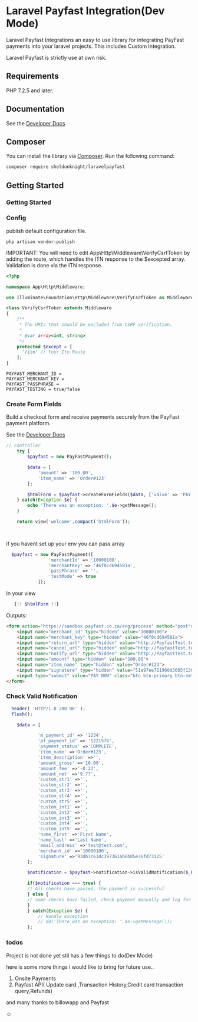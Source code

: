 # Laravel Payfast Integration(Dev Mode)  


Laravel Payfast Integrations an easy to use library for integrating PayFast payments into your laravel projects.
This includes Custom Integration.

Laravel Payfast is strictly use at own risk.

## Requirements

PHP 7.2.5 and later.

## Documentation

See the [Developer Docs](https://developers.payfast.co.za/docs)

## Composer

You can install the library via [Composer](http://getcomposer.org/). Run the following command:

```bash
composer require sheldonknight/laravelpayfast
```

## Getting Started

### Getting Started

### Config
publish default configuration file.

    php artisan vendor:publish

IMPORTANT: You will need to edit App\Http\Middleware\VerifyCsrfToken by adding the route, which handles the ITN response to the $excepted array. Validation is done via the ITN response.

```php
<?php

namespace App\Http\Middleware;

use Illuminate\Foundation\Http\Middleware\VerifyCsrfToken as Middleware;

class VerifyCsrfToken extends Middleware
{
    /**
     * The URIs that should be excluded from CSRF verification.
     *
     * @var array<int, string>
     */
    protected $except = [
      '/itn' // Your Itn Route
    ];
}

```

```env
PAYFAST_MERCHANT_ID = 
PAYFAST_MERCHANT_KEY = 
PAYFAST_PASSPHRASE = 
PAYFAST_TESTING = true/false
```

### Create Form Fields

Build a checkout form and receive payments securely from the PayFast payment platform.

See the [Developer Docs](https://developers.payfast.co.za/docs#quickstart)

```php
// controller
    try {     
        $payfast = new PayFastPayment();

        $data = [
            'amount' => '100.00',
            'item_name' => 'Order#123'
        ];

        $htmlForm = $payfast->createFormFields($data, ['value' => 'PAY NOW', 'class' => 'btn btn-primary btn-sm']);
    } catch(Exception $e) {
        echo 'There was an exception: '.$e->getMessage();
    }

    return view('welcome',compact('htmlForm'));

   
```
if you havent set up your env you can pass array
```php
  $payfast = new PayFastPayment([
                'merchantId' => '10000100',
                'merchantKey' => '46f0cd694581a',
                'passPhrase' => '',
                'testMode' => true
            ]);       
```

In your view

```php
   {!! $htmlForm !!}
```
Outputs:


```html    
<form action="https://sandbox.payfast.co.za/eng/process" method="post">
    <input name="merchant_id" type="hidden" value="10000100">
    <input name="merchant_key" type="hidden" value="46f0cd694581a">
    <input name="return_url" type="hidden" value="http://PayfastTest.test/success">
    <input name="cancel_url" type="hidden" value="http://PayfastTest.test/cancel">
    <input name="notify_url" type="hidden" value="http://PayfastTest.test/itn">
    <input name="amount" type="hidden" value="100.00">
    <input name="item_name" type="hidden" value="Order#123">
    <input name="signature" type="hidden" value="51a97ee711960d3605f1386f5c0f70f6">
    <input type="submit" value="PAY NOW" class="btn btn-primary btn-sm">
</form>
```

### Check Valid Notification

```php
  header( 'HTTP/1.0 200 OK' );
  flush();

    $data = [

            'm_payment_id' => '1234',
            'pf_payment_id' => '1221576',
            'payment_status' =>'COMPLETE',
            'item_name' =>'Order#123',
            'item_description' =>'',
            'amount_gross' =>'10.00',
            'amount_fee' =>'-0.23',
            'amount_net' =>'9.77',
            'custom_str1' =>'',
            'custom_str2' =>'',
            'custom_str3' =>'',
            'custom_str4' =>'',
            'custom_str5' =>'',
            'custom_int1' =>'',
            'custom_int2' =>'',
            'custom_int3' =>'',
            'custom_int4' =>'',
            'custom_int5' =>'',
            'name_first' =>'First Name',
            'name_last' =>'Last Name',
            'email_address' =>'test@test.com',
            'merchant_id' =>'10000100',
            'signature' =>'93db1c63dc397361ab6b05e36fd73125'
        ];

        $notification = $payfast->notification->isValidNotification($_POST, ['amount_gross' => "10.00"]);

        if($notification === true) {
        // All checks have passed, the payment is successful       
        } else {
        // Some checks have failed, check payment manually and log for investigation -> PayFastPayment::$errorMsg       
        }
        } catch(Exception $e) {
            // Handle exception
            // dd('There was an exception: '.$e->getMessage());
        };
```

### todos
Project is not done yet stil has a few things to do(Dev Mode)

here is some more things i would like to bring for future use..

1.  Onsite Payments
2.  Payfast API( Update card ,Transaction History,Credit card transaction query,Refunds)

and many thanks to billowapp and Payfast 

 




☺
